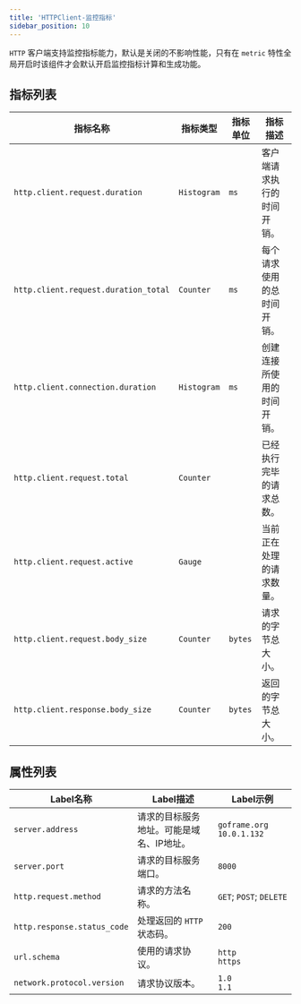 ```yaml
---
title: 'HTTPClient-监控指标'
sidebar_position: 10
---
```


`HTTP` 客户端支持监控指标能力，默认是关闭的不影响性能，只有在 `metric` 特性全局开启时该组件才会默认开启监控指标计算和生成功能。

## 指标列表

| **指标名称** | **指标类型** | **指标单位** | **指标描述** |
| --- | --- | --- | --- |
| `http.client.request.duration` | `Histogram` | `ms` | 客户端请求执行的时间开销。 |
| `http.client.request.duration_total` | `Counter` | `ms` | 每个请求使用的总时间开销。 |
| `http.client.connection.duration` | `Histogram` | `ms` | 创建连接所使用的时间开销。 |
| `http.client.request.total` | `Counter` |  | 已经执行完毕的请求总数。 |
| `http.client.request.active` | `Gauge` |  | 当前正在处理的请求数量。 |
| `http.client.request.body_size` | `Counter` | `bytes` | 请求的字节总大小。 |
| `http.client.response.body_size` | `Counter` | `bytes` | 返回的字节总大小。 |

## 属性列表

| **Label名称** | **Label描述** | **Label示例** |
| --- | --- | --- |
| `server.address` | 请求的目标服务地址。可能是域名、IP地址。 | `goframe.org`<br />`10.0.1.132` |
| `server.port` | 请求的目标服务端口。 | `8000` |
| `http.request.method` | 请求的方法名称。 | `GET`; `POST`; `DELETE` |
| `http.response.status_code` | 处理返回的 `HTTP` 状态码。 | `200` |
| `url.schema` | 使用的请求协议。 | `http`<br />`https` |
| `network.protocol.version` | 请求协议版本。 | `1.0`<br />`1.1` |